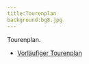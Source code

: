 ```yaml
---
title:Tourenplan
background:bg8.jpg
---
```

Tourenplan.
- [Vorläufiger Tourenplan](/assets/images/Tourenplan%2015%20-29%2007%20%202017.pdf)
